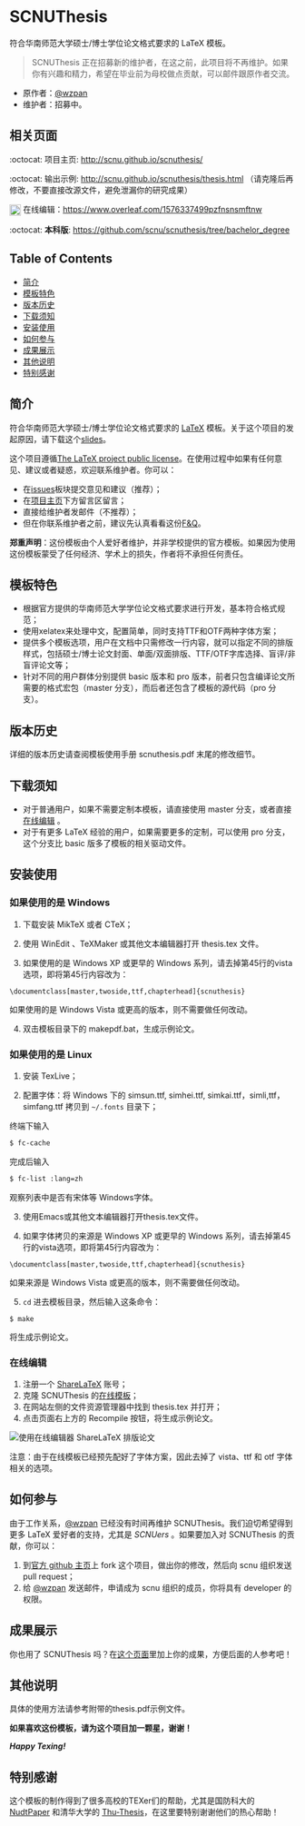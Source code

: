 SCNUThesis
=============

符合华南师范大学硕士/博士学位论文格式要求的 LaTeX 模板。

> SCNUThesis 正在招募新的维护者，在这之前，此项目将不再维护。如果你有兴趣和精力，希望在毕业前为母校做点贡献，可以邮件跟原作者交流。

* 原作者：[@wzpan](http://github.com/wzpan)
* 维护者：招募中。

## 相关页面 ##

:octocat: 项目主页: http://scnu.github.io/scnuthesis/

:octocat: 输出示例: http://scnu.github.io/scnuthesis/thesis.html （请克隆后再修改，不要直接改源文件，避免泄漏你的研究成果）

<img class="emoji" src="https://www.sharelatex.com/brand/logo/logo-64.png" height="20" width="20" align="absmiddle"></img> 在线编辑：https://www.overleaf.com/1576337499pzfnsnsmftnw

:octocat: **本科版**: https://github.com/scnu/scnuthesis/tree/bachelor_degree

## Table of Contents ##

* [简介](#简介)
* [模板特色](#模板特色)
* [版本历史](#版本历史)
* [下载须知](#下载须知)
* [安装使用](#安装使用)
* [如何参与](#如何参与)
* [成果展示](#成果展示)
* [其他说明](#其他说明)
* [特别感谢](#特别感谢)

## <a name="简介"></a>简介

符合华南师范大学硕士/博士学位论文格式要求的 [LaTeX](https://github.com/scnu/scnuthesis/wiki/%E6%BC%AB%E8%B0%88-LaTeX) 模板。关于这个项目的发起原因，请下载这个[slides](http://code.google.com/p/scnuthesis/downloads/detail?name=scnuthesis.pdf&can=2&q=)。

这个项目遵循[The LaTeX project public license](http://latex-project.org/lppl/)。在使用过程中如果有任何意见、建议或者疑惑，欢迎联系维护者。你可以：

  * 在[issues](https://github.com/scnu/scnuthesis/issues)板块提交意见和建议（推荐）；
  * 在[项目主页](http://scnu.github.io/scnuthesis/#comment)下方留言区留言；
  * 直接给维护者发邮件（不推荐）；
  * 但在你联系维护者之前，建议先认真看看这份[F&Q](https://github.com/scnu/scnuthesis/wiki/F&Q)。

**郑重声明**：这份模板由个人爱好者维护，并非学校提供的官方模板。如果因为使用这份模板蒙受了任何经济、学术上的损失，作者将不承担任何责任。

## <a name="模板特色"></a>模板特色

* 根据官方提供的华南师范大学学位论文格式要求进行开发，基本符合格式规范；
* 使用xelatex来处理中文，配置简单，同时支持TTF和OTF两种字体方案；
* 提供多个模板选项，用户在文档中只需修改一行内容，就可以指定不同的排版样式，包括硕士/博士论文封面、单面/双面排版、TTF/OTF字库选择、盲评/非盲评论文等；
* 针对不同的用户群体分别提供 basic 版本和 pro 版本，前者只包含编译论文所需要的格式宏包（master 分支），而后者还包含了模板的源代码（pro 分支）。

## <a name="版本历史"></a>版本历史 ##

详细的版本历史请查阅模板使用手册 scnuthesis.pdf 末尾的修改细节。

## <a name="下载须知"></a>下载须知 ##

* 对于普通用户，如果不需要定制本模板，请直接使用 master 分支，或者直接 [在线编辑](#在线编辑) 。
* 对于有更多 LaTeX 经验的用户，如果需要更多的定制，可以使用 pro 分支，这个分支比 basic 版多了模板的相关驱动文件。

## <a name="安装使用"></a>安装使用 ##

### 如果使用的是 Windows ###

1. 下载安装 MikTeX 或者 CTeX；
  
2. 使用 WinEdit 、TeXMaker 或其他文本编辑器打开 thesis.tex 文件。
  
3. 如果使用的是 Windows XP 或更早的 Windows 系列，请去掉第45行的vista选项，即将第45行内容改为：
  
```
\documentclass[master,twoside,ttf,chapterhead]{scnuthesis}
```
     
   如果使用的是 Windows Vista 或更高的版本，则不需要做任何改动。
	 
4. 双击模板目录下的 makepdf.bat，生成示例论文。

### 如果使用的是 Linux ###

1. 安装 TexLive；
  
2. 配置字体：将 Windows 下的 simsun.ttf, simhei.ttf, simkai.ttf，simli,ttf，simfang.ttf 拷贝到 `~/.fonts` 目录下；
  
  终端下输入

``` bash
$ fc-cache
```
     
  完成后输入

``` bash
$ fc-list :lang=zh
```
	  
  观察列表中是否有宋体等 Windows字体。
	  
3. 使用Emacs或其他文本编辑器打开thesis.tex文件。

4. 如果字体拷贝的来源是 Windows XP 或更早的 Windows 系列，请去掉第45行的vista选项，即将第45行内容改为：

```
\documentclass[master,twoside,ttf,chapterhead]{scnuthesis}
```

  如果来源是 Windows Vista 或更高的版本，则不需要做任何改动。
  
5. `cd` 进去模板目录，然后输入这条命令：

```
$ make
```

  将生成示例论文。

### <a name="在线编辑"></a>在线编辑 ###

1. 注册一个 [ShareLaTeX](https://www.sharelatex.com?r=76bc0f35&rm=d&rs=b) 账号；
2. 克隆 SCNUThesis 的[在线模板](https://www.sharelatex.com/project/53075d2d4164da985a003334?r=76bc0f35&rs=ps&rm=d)；
3. 在网站左侧的文件资源管理器中找到 thesis.tex 并打开；
4. 点击页面右上方的 Recompile 按钮，将生成示例论文。

![使用在线编辑器 ShareLaTeX 排版论文](http://ww1.sinaimg.cn/large/5ac2fba5jw1eds31ggkm8j218f0ozgto.jpg)

注意：由于在线模板已经预先配好了字体方案，因此去掉了 vista、ttf 和 otf 字体相关的选项。

## <a name="如何参与"></a>如何参与 ##

由于工作关系，[@wzpan](http://github.com/wzpan) 已经没有时间再维护 SCNUThesis。我们迫切希望得到更多 LaTeX 爱好者的支持，尤其是 _SCNUers_ 。如果要加入对 SCNUThesis 的贡献，你可以：

1. 到[官方 github 主页](http://github.com/scnu/scnuthesis/)上 fork 这个项目，做出你的修改，然后向 scnu 组织发送 pull request；
2. 给 [@wzpan](http://github.com/wzpan) 发送邮件，申请成为 scnu 组织的成员，你将具有 developer 的权限。

## <a name="成果展示"></a>成果展示 ##

你也用了 SCNUThesis 吗？在[这个页面](https://github.com/scnu/scnuthesis/wiki/showcase)里加上你的成果，方便后面的人参考吧！

## <a name="其他说明"></a>其他说明 ##

具体的使用方法请参考附带的thesis.pdf示例文件。

**如果喜欢这份模板，请为这个项目加一颗星，谢谢！**

***Happy Texing!***

## <a name="特别感谢"></a>特别感谢 ##

这个模板的制作得到了很多高校的TEXer们的帮助，尤其是国防科大的 [NudtPaper](http://nudtpaper.googlecode.com) 和清华大学的 [Thu-Thesis](https://github.com/xueruini/thuthesis)，在这里要特别谢谢他们的热心帮助！
